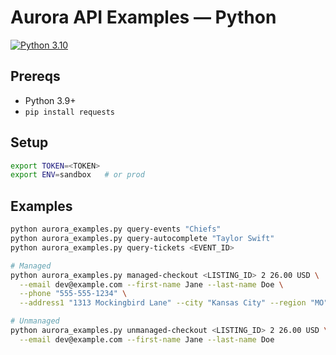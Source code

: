 # Aurora API Examples — Python

[![Python 3.10](https://img.shields.io/badge/python-3.10-blue.svg)](https://www.python.org/downloads/release/python-3100/)

## Prereqs
- Python 3.9+
- `pip install requests`

## Setup
```bash
export TOKEN=<TOKEN>
export ENV=sandbox   # or prod
```

## Examples

```bash
python aurora_examples.py query-events "Chiefs"
python aurora_examples.py query-autocomplete "Taylor Swift"
python aurora_examples.py query-tickets <EVENT_ID>

# Managed
python aurora_examples.py managed-checkout <LISTING_ID> 2 26.00 USD \
  --email dev@example.com --first-name Jane --last-name Doe \
  --phone "555-555-1234" \
  --address1 "1313 Mockingbird Lane" --city "Kansas City" --region "MO" --postal "64106" --country "US"

# Unmanaged
python aurora_examples.py unmanaged-checkout <LISTING_ID> 2 26.00 USD \
  --email dev@example.com --first-name Jane --last-name Doe
```